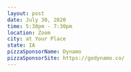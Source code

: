 ```yaml
---
layout: post
date: July 30, 2020
time: 5:30pm - 7:30pm
location: Zoom
city: at Your Place
state: IA
pizzaSponsorName: Dynamo
pizzaSponsorSite: https://godynamo.co/
---
```


